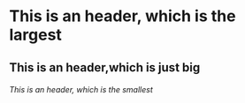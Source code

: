 # This is an header, which is the largest
## This is an header,which is just big
###### This is an header, which is the smallest
